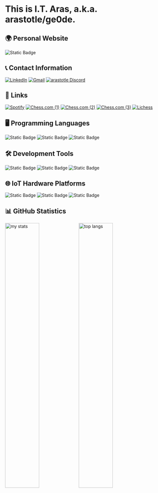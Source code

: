 # This is I.T. Aras, a.k.a. arastotle/ge0de.

## 🌍 Personal Website
![Static Badge](https://img.shields.io/badge/%3CComing%20Soon%2F%3E-777777?style=for-the-badge&logoColor=white)

## 📞 Contact Information
[![LinkedIn](https://img.shields.io/badge/LinkedIn-0A66C2?style=for-the-badge&logo=LinkedIn&logoColor=white)](https://www.linkedin.com/in/arastotle/)
[![Gmail](https://img.shields.io/badge/Gmail-EA4335?style=for-the-badge&logo=Gmail&logoColor=white)](mailto:arastotle06@gmail.com)
[![arastotle Discord](https://img.shields.io/badge/arastotle-5865F2?style=for-the-badge&logo=Discord&logoColor=white&labelColor=5865F2&color=7289da)](https://discord.com/)

## 🔗 Links
[![Spotify](https://img.shields.io/badge/Spotify-1DB954?style=for-the-badge&logo=Spotify&logoColor=white)](https://open.spotify.com/user/lv5hvvnco2ks5slsk5h3i0hu2?si=194e4c30f2ef45ff)
[![Chess.com (1)](https://img.shields.io/badge/Chess.com%20(1)-81B64C?style=for-the-badge&logo=Chess.com&logoColor=white)](https://www.chess.com/member/ununoctiumastatine)
[![Chess.com (2)](https://img.shields.io/badge/Chess.com%20(2)-81B64C?style=for-the-badge&logo=Chess.com&logoColor=white)](https://www.chess.com/member/0ctium)
[![Chess.com (3)](https://img.shields.io/badge/Chess.com%20(3)-81B64C?style=for-the-badge&logo=Chess.com&logoColor=white)](https://www.chess.com/member/arastotle)
[![Lichess](https://img.shields.io/badge/Lichess-000000?style=for-the-badge&logo=Lichess&logoColor=white)](https://lichess.org/@/ITAras)



## 🖥️ Programming Languages
![Static Badge](https://img.shields.io/badge/C-A8B9CC?style=for-the-badge&logo=C&logoColor=white)
![Static Badge](https://img.shields.io/badge/Python-4584b6?style=for-the-badge&logo=Python&logoColor=white)
![Static Badge](https://img.shields.io/badge/GNU%20Bash-4EAA25?style=for-the-badge&logo=GNU%20Bash&logoColor=white)

## 🛠️ Development Tools
![Static Badge](https://img.shields.io/badge/Pycharm-000000?style=for-the-badge&logo=Pycharm&logoColor=white)
![Static Badge](https://img.shields.io/badge/%20Visual%20Studio%20Code-23a9f2?style=for-the-badge&logoColor=white)
![Static Badge](https://img.shields.io/badge/GitHub-181717?style=for-the-badge&logo=GitHub&logoColor=white)

## 🌐 IoT Hardware Platforms
![Static Badge](https://img.shields.io/badge/Raspberry%20Pi-A22846?style=for-the-badge&logo=Raspberry%20Pi&logoColor=white)
![Static Badge](https://img.shields.io/badge/espressif-E7352C?style=for-the-badge&logo=Espressif&logoColor=white)
![Static Badge](https://img.shields.io/badge/Arduino-00878F?style=for-the-badge&logo=Arduino&logoColor=white)

## 📊 GitHub Statistics
<img alt="my stats" align="left" width="47%" src="https://github-readme-stats.vercel.app/api?username=ge0de"/>
<img alt="top langs" align="left" width="47%" src="https://github-readme-stats.vercel.app/api/top-langs/?username=ge0de&layout=compact"/>
